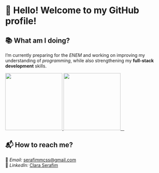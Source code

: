 # 🦇 Hello! Welcome to my GitHub profile!

## 📚 What am I doing?
I’m currently preparing for the *ENEM* and working on improving my understanding of *programming*, while also strengthening my **full-stack development** skills.
  
  <a href="https://github.com/Clara-Serafim">
    <img height="180" src="https://github-readme-stats.vercel.app/api/?username=Clara-Serafim&show_icons=true&theme=gotham&include_all_commits=true&count_private=true"/>
  </a>

 <a href="https://github.com/Clara-Serafim">
    <img height="180" src="https://github-readme-stats.vercel.app/api/top-langs/?username=Clara-Serafim&layout=compact&langs_count=16&theme=gotham"/>
  </a>

## 📬 How to reach me?
📧 *Email:* [serafimmcss@gmail.com](mailto:serafimmcss@gmail.com)  
💼 *LinkedIn:* [Clara Serafim](https://www.linkedin.com/in/clara-serafim-b57282356/)

